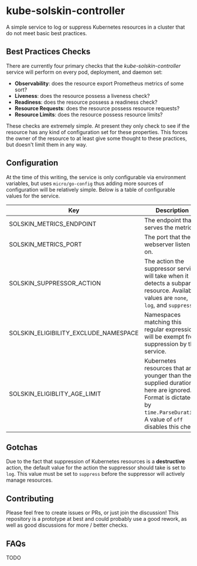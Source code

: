 # kube-solskin-controller
A simple service to log or suppress Kubernetes resources in a cluster that do not meet basic best practices.

## Best Practices Checks
There are currently four primary checks that the _kube-solskin-controller_ service will perform on every pod, deployment, and daemon set:
  - **Observability**: does the resource export Prometheus metrics of some sort?
  - **Liveness**: does the resource possess a liveness check?
  - **Readiness**: does the resource possess a readiness check?
  - **Resource Requests**: does the resource possess resource requests?
  - **Resource Limits**: does the resource possess resource limits?

These checks are extremely simple. At present they only check to see if the resource has any kind of configuration set for these properties. This forces the owner of the resource to at least give some thought to these practices, but doesn't limit them in any way.

## Configuration
At the time of this writing, the service is only configurable via environment variables, but uses `micro/go-config` thus adding more sources of configuration will be relatively simple. Below is a table of configurable values for the service.

| Key | Description | Default |
|-----|-------------|---------|
| SOLSKIN_METRICS_ENDPOINT | The endpoint that serves the metrics. | metrics |
| SOLSKIN_METRICS_PORT | The port that the webserver listen on. | 8080 |
| SOLSKIN_SUPPRESSOR_ACTION | The action the suppressor service will take when it detects a subpar resource. Available values are `none`, `log`, and `suppress`. | log |
| SOLSKIN_ELIGIBILITY_EXCLUDE_NAMESPACE | Namespaces matching this regular expression will be exempt from suppression by this service. | ^kube-.*$ |
| SOLSKIN_ELIGIBLITY_AGE_LIMIT | Kubernetes resources that are younger than the supplied duration here are ignored. Format is dictated by `time.ParseDuration`. A value of `off` disables this check. | off |

## Gotchas
Due to the fact that suppression of Kubernetes resources is a **destructive** action, the default value for the action the suppressor should take is set to `log`. This value must be set to `suppress` before the suppressor will actively manage resources.

## Contributing
Please feel free to create issues or PRs, or just join the discussion! This repository is a prototype at best and could probably use a good rework, as well as good discussions for more / better checks.

## FAQs
TODO